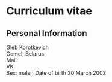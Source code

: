# Curriculum vitae
## Personal Information
Gleb Korotkevich</br>
Gomel, Belarus</br>
Mail:</br>
VK:</br>
Sex: male | Date of birth 20 March 2002</br>
